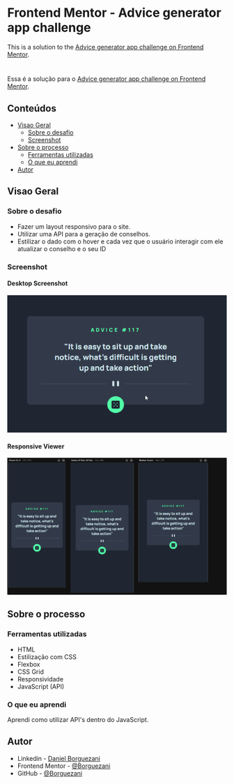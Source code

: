 # Frontend Mentor - Advice generator app challenge

This is a solution to the [Advice generator app challenge on Frontend Mentor](https://www.frontendmentor.io/challenges/advice-generator-app-QdUG-13db).
#
Essa é a solução para o [Advice generator app challenge on Frontend Mentor](https://www.frontendmentor.io/challenges/advice-generator-app-QdUG-13db).

## Conteúdos

- [Visao Geral](#visao-Geral)
  - [Sobre o desafio](#sobre-o-desafio)
  - [Screenshot](#screenshot)
- [Sobre o processo](#sobre-o-processo)
  - [Ferramentas utilizadas](#ferramentas-utilizadas)
  - [O que eu aprendi](#o-que-eu-aprendi)
- [Autor](#autor)


## Visao Geral

### Sobre o desafio

- Fazer um layout responsivo para o site.
- Utilizar uma API para a geração de conselhos.
- Estilizar o dado com o hover e cada vez que o usuário interagir com ele atualizar o conselho e o seu ID 


### Screenshot
#### Desktop Screenshot
![](./src/images/adviceDesktop.gif)
#### Responsive Viewer
![](./src/images/Screenshot_2.png)

## Sobre o processo

### Ferramentas utilizadas

- HTML 
- Estilização com CSS
- Flexbox
- CSS Grid
- Responsividade
- JavaScript (API)

### O que eu aprendi

Aprendi como utilizar API's dentro do JavaScript.

## Autor

- Linkedin - [Daniel Borguezani](https://www.linkedin.com/in/daniel-borguezani-903460223/)
- Frontend Mentor - [@Borguezani](https://www.frontendmentor.io/profile/Borguezani)
- GitHub - [@Borguezani](https://github.com/Borguezani)


